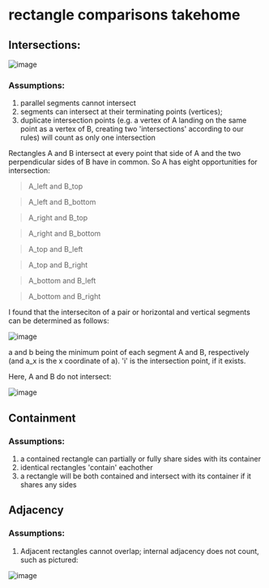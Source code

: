 # rectangle comparisons takehome

## Intersections:

![image](https://user-images.githubusercontent.com/16928672/134570813-2f122251-bf4c-4ba7-be55-cbe61cb774f6.png)

### Assumptions:
1. parallel segments cannot intersect
2. segments can intersect at their terminating points (vertices); 
3. duplicate intersection points (e.g. a vertex of A landing on the same point as a vertex of B, creating two 'intersections' according to our rules) will count as only one intersection

Rectangles A and B intersect at every point that side of A and the two perpendicular sides of B have in common. So A has eight opportunities for intersection:

>A_left and B_top

>A_left and B_bottom

>A_right and B_top

>A_right and B_bottom

>A_top and B_left

>A_top and B_right

>A_bottom and B_left

>A_bottom and B_right

I found that the interseciton of a pair or horizontal and vertical segments can be determined as follows:

![image](https://user-images.githubusercontent.com/16928672/134568217-3b16135b-def1-4491-a00d-37539f86558a.png)

a and b being the minimum point of each segment A and B, respectively (and a_x is the x coordinate of a). 'i' is the intersection point, if it exists.

Here, A and B do not intersect:

![image](https://user-images.githubusercontent.com/16928672/134568528-5791a4fd-fb13-4e33-b101-88ae422836fe.png)

## Containment

### Assumptions:
1. a contained rectangle can partially or fully share sides with its container
2. identical rectangles 'contain' eachother
3. a rectangle will be both contained and intersect with its container if it shares any sides 


## Adjacency

### Assumptions:
1. Adjacent rectangles cannot overlap; internal adjacency does not count, such as pictured:

![image](https://user-images.githubusercontent.com/16928672/134569226-f01e06b8-a14c-489d-9d16-ff3e45d0fb37.png)
